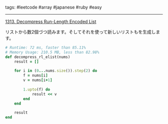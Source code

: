tags: #leetcode #array #japanese #ruby #easy

<hr />

[1313. Decompress Run-Length Encoded List](https://leetcode.com/problems/decompress-run-length-encoded-list/)

リストから数2個づつ読みます。そしてそれを使って新しいリストもを生成します。

```rb
# Runtime: 72 ms, faster than 85.11%
# Memory Usage: 210.5 MB, less than 82.98%
def decompress_rl_elist(nums)
    result = []
    
    for i in (0...nums.size()).step(2) do
        f = nums[i]
        v = nums[i+1]
        
        1.upto(f) do
            result << v 
        end
    end
    
    result
end
```